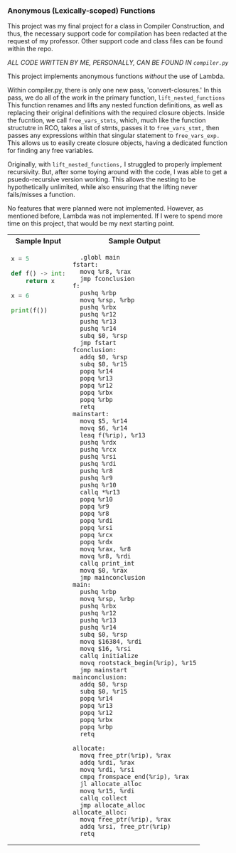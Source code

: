 ### Anonymous (Lexically-scoped) Functions

This project was my final project for a class in Compiler Construction, and thus, the necessary support code for compilation has been redacted at the request of my professor. Other support code and class files can be found within the repo.

*ALL CODE WRITTEN BY ME, PERSONALLY, CAN BE FOUND IN `compiler.py`*

This project implements anonymous functions *without* the use of Lambda.

Within compiler.py, there is only one new pass, 'convert-closures.'
In this pass, we do all of the work in the primary function, `lift_nested_functions`
This function renames and lifts any nested function definitions, as well as replacing their original definitions with the required closure objects.
Inside the fucntion, we call `free_vars_stmts`, which, much like the function structutre in RCO, takes a list of stmts, passes it to `free_vars_stmt,` then passes any expressions within that singular statement to `free_vars_exp.` 
This allows us to easily create closure objects, having a dedicated function for finding any free variables.

Originally, with `lift_nested_functions,` I struggled to properly implement recursivity. 
But, after some toying around with the code, I was able to get a psuedo-recursive version working.
This allows the nesting to be hypothetically unlimited, while also ensuring that the lifting never fails/misses a function.

No features that were planned were not implemented.
However, as mentioned before, Lambda was not implemented. 
If I were to spend more time on this project, that would be my next starting point.

<table>
  <tr>
    <th>Sample Input</th>
    <th>Sample Output</th>
  </tr>
  <tr>
  <td valign="top">
      
  ```python
  x = 5

  def f() -> int:
      return x

  x = 6

  print(f())
  ```

  </td>
  <td valign="top">
    
  ```assembly
    .globl main
  fstart:
    movq %r8, %rax
    jmp fconclusion
  f:
    pushq %rbp
    movq %rsp, %rbp
    pushq %rbx
    pushq %r12
    pushq %r13
    pushq %r14
    subq $0, %rsp
    jmp fstart
  fconclusion:
    addq $0, %rsp
    subq $0, %r15
    popq %r14
    popq %r13
    popq %r12
    popq %rbx
    popq %rbp
    retq
  mainstart:
    movq $5, %r14
    movq $6, %r14
    leaq f(%rip), %r13
    pushq %rdx
    pushq %rcx
    pushq %rsi
    pushq %rdi
    pushq %r8
    pushq %r9
    pushq %r10
    callq *%r13
    popq %r10
    popq %r9
    popq %r8
    popq %rdi
    popq %rsi
    popq %rcx
    popq %rdx
    movq %rax, %r8
    movq %r8, %rdi
    callq print_int
    movq $0, %rax
    jmp mainconclusion
  main:
    pushq %rbp
    movq %rsp, %rbp
    pushq %rbx
    pushq %r12
    pushq %r13
    pushq %r14
    subq $0, %rsp
    movq $16384, %rdi
    movq $16, %rsi
    callq initialize
    movq rootstack_begin(%rip), %r15
    jmp mainstart
  mainconclusion:
    addq $0, %rsp
    subq $0, %r15
    popq %r14
    popq %r13
    popq %r12
    popq %rbx
    popq %rbp
    retq
  
  allocate:
    movq free_ptr(%rip), %rax
    addq %rdi, %rax
    movq %rdi, %rsi
    cmpq fromspace_end(%rip), %rax
    jl allocate_alloc
    movq %r15, %rdi
    callq collect
    jmp allocate_alloc
  allocate_alloc:
    movq free_ptr(%rip), %rax
    addq %rsi, free_ptr(%rip)
    retq
  ```

  </td>
  </tr>
</table>
